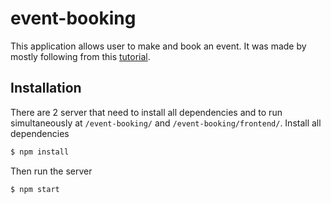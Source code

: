 # event-booking

This application allows user to make and book an event. It was made by mostly following from this
[tutorial](https://github.com/academind/yt-graphql-react-event-booking-api).

## Installation
There are 2 server that need to install all dependencies and to run simultaneously at `/event-booking/` and `/event-booking/frontend/`.
Install all dependencies
```bash
$ npm install
```
Then run the server
```bash
$ npm start
```
